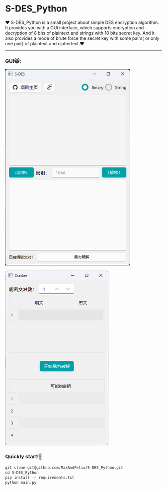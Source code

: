 # S-DES_Python

❤️ S-DES_Python is a small project about simple DES encryption algorithm. It provides you with a GUI interface, which supports encryption and decryption of 8 bits of plaintext and strings with 10 bits secret key. And it also provides a mode of brute force the secret key with some pairs( or only one pair) of plaintext and ciphertext.❤️

****

### GUI😺:

![1](.\png\1.png)

![1](.\png\2.png)

### Quickly start!🤖

```
git clone git@github.com:MaxAndFelix/S-DES_Python.git
cd S-DES_Python
pip install -r requirements.txt
python main.py
```

